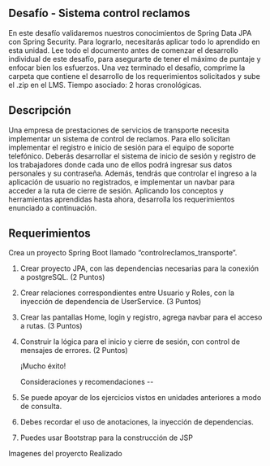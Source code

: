 Desafío - Sistema control reclamos
--

En  este desafío validaremos nuestros conocimientos de Spring Data JPA con Spring Security.
Para lograrlo, necesitarás aplicar todo lo aprendido en esta unidad.
Lee todo el documento antes de comenzar el desarrollo individual de este desafío, para
asegurarte de tener el máximo de puntaje y enfocar bien los esfuerzos. Una vez terminado el
desafío, comprime la carpeta que contiene el desarrollo de los requerimientos solicitados y
sube el .zip en el LMS.
Tiempo asociado: 2 horas cronológicas.

Descripción
--
Una empresa de prestaciones de servicios de transporte necesita implementar un sistema de
control de reclamos. Para ello solicitan implementar el registro e inicio de sesión para el
equipo de soporte telefónico.
Deberás desarrollar el sistema de inicio de sesión y registro de los trabajadores donde cada
uno de ellos podrá ingresar sus datos personales y su contraseña. Además, tendrás que
controlar el ingreso a la aplicación de usuario no registrados, e implementar un navbar para
acceder a la ruta de cierre de sesión.
Aplicando los conceptos y herramientas aprendidas hasta ahora, desarrolla los
requerimientos enunciado a continuación.


Requerimientos
--
Crea un proyecto Spring Boot llamado “controlreclamos_transporte”.
1. Crear proyecto JPA, con las dependencias necesarias para la conexión a postgreSQL.
   (2 Puntos)
2. Crear relaciones correspondientes entre Usuario y Roles, con la inyección de
   dependencia de UserService.
   (3 Puntos)
3. Crear las pantallas Home, login y registro, agrega navbar para el acceso a rutas.
   (3 Puntos)
4. Construir la lógica para el inicio y cierre de sesión, con control de mensajes de errores.
   (2 Puntos)

   ¡Mucho éxito!


   Consideraciones y recomendaciones
--

1. Se puede apoyar de los ejercicios vistos en unidades anteriores a modo de consulta.
2. Debes recordar el uso de anotaciones, la inyección de dependencias.
3. Puedes usar Bootstrap para la construcción de JSP

Imagenes del proyercto Realizado
